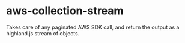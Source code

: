 # aws-collection-stream
Takes care of any paginated AWS SDK call, and return the output as a highland.js stream of objects.
